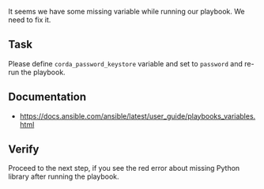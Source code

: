 It seems we have some missing variable while running our playbook. We need to fix it.

## Task

Please define `corda_password_keystore` variable and set to `password` and re-run the playbook.

## Documentation

- <https://docs.ansible.com/ansible/latest/user_guide/playbooks_variables.html>

## Verify

Proceed to the next step, if you see the red error about missing Python library after running the playbook.
